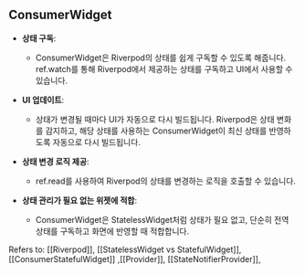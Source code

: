 ## ConsumerWidget ##
- **상태 구독**: 
	- ConsumerWidget은 Riverpod의 상태를 쉽게 구독할 수 있도록 해줍니다. ref.watch를 통해 Riverpod에서 제공하는 상태를 구독하고 UI에서 사용할 수 있습니다.

- **UI 업데이트**: 
	- 상태가 변경될 때마다 UI가 자동으로 다시 빌드됩니다. Riverpod은 상태 변화를 감지하고, 해당 상태를 사용하는 ConsumerWidget이 최신 상태를 반영하도록 자동으로 다시 빌드됩니다.

- **상태 변경 로직 제공**: 
	- ref.read를 사용하여 Riverpod의 상태를 변경하는 로직을 호출할 수 있습니다.
- **상태 관리가 필요 없는 위젯에 적합**: 
	- ConsumerWidget은 StatelessWidget처럼 상태가 필요 없고, 단순히 전역 상태를 구독하고 화면에 반영할 때 적합합니다.

Refers to: [[Riverpod]], [[StatelessWidget vs StatefulWidget]],[[ConsumerStatefulWidget]] ,[[Provider]], [[StateNotifierProvider]], 